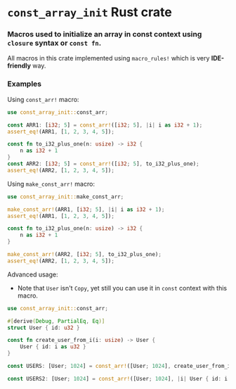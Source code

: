 # `const_array_init` Rust crate

### Macros used to initialize an array in const context using `closure` syntax or `const fn`.

All macros in this crate implemented using `macro_rules!` which is very **IDE-friendly** way.

### Examples
Using `const_arr!` macro:
```rust
use const_array_init::const_arr;

const ARR1: [i32; 5] = const_arr!([i32; 5], |i| i as i32 + 1);
assert_eq!(ARR1, [1, 2, 3, 4, 5]);

const fn to_i32_plus_one(n: usize) -> i32 {
    n as i32 + 1
}
const ARR2: [i32; 5] = const_arr!([i32; 5], to_i32_plus_one);
assert_eq!(ARR2, [1, 2, 3, 4, 5]);
```
 
Using `make_const_arr!` macro:
```rust
use const_array_init::make_const_arr;

make_const_arr!(ARR1, [i32; 5], |i| i as i32 + 1);
assert_eq!(ARR1, [1, 2, 3, 4, 5]);

const fn to_i32_plus_one(n: usize) -> i32 {
    n as i32 + 1
}

make_const_arr!(ARR2, [i32; 5], to_i32_plus_one);
assert_eq!(ARR2, [1, 2, 3, 4, 5]);
```
Advanced usage:
- Note that `User` isn't `Copy`, yet still you can use it in `const` context with this macro.

```rust
use const_array_init::const_arr;

#[derive(Debug, PartialEq, Eq)]
struct User { id: u32 }

const fn create_user_from_i(i: usize) -> User {
    User { id: i as u32 }
}

const USERS: [User; 1024] = const_arr!([User; 1024], create_user_from_i);

const USERS2: [User; 1024] = const_arr!([User; 1024], |i| User { id: i as u32 });
```